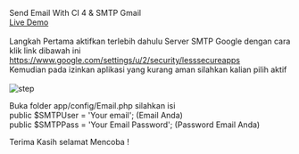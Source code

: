Send Email With CI 4 & SMTP Gmail<br>
<a href="https://s8.gifyu.com/images/Demo-Send-Email.gif" target="_blank">Live Demo</a><br><br>
Langkah Pertama aktifkan terlebih dahulu Server SMTP Google dengan cara klik link dibawah ini https://www.google.com/settings/u/2/security/lesssecureapps <br>
Kemudian pada izinkan aplikasi yang kurang aman silahkan kalian pilih aktif <br><br>
![step](https://user-images.githubusercontent.com/32492696/103190070-fa6a5680-4901-11eb-8209-320ec4cc87e4.PNG) <br>


Buka folder app/config/Email.php silahkan isi <br> 
public $SMTPUser = 'Your email';          (Email Anda) <br>
public $SMTPPass = 'Your Email Password'; (Password Email Anda)

Terima Kasih selamat Mencoba !
